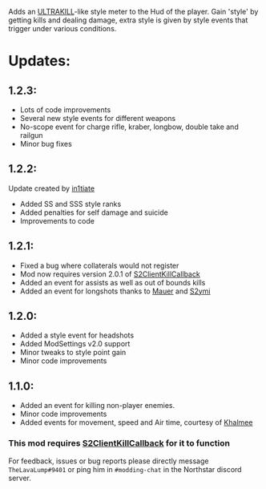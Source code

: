 Adds an [ULTRAKILL](https://store.steampowered.com/app/1229490/ULTRAKILL/)-like style meter to the Hud of the player.
Gain 'style' by getting kills and dealing damage, extra style is given by style events that trigger under various conditions.

# Updates:

## 1.2.3:

- Lots of code improvements
- Several new style events for different weapons
- No-scope event for charge rifle, kraber, longbow, double take and railgun
- Minor bug fixes

## 1.2.2:

Update created by [in1tiate](https://github.com/in1tiate)
- Added SS and SSS style ranks
- Added penalties for self damage and suicide
- Improvements to code

## 1.2.1:

- Fixed a bug where collaterals would not register
- Mod now requires version 2.0.1 of [S2ClientKillCallback](https://northstar.thunderstore.io/package/S2Mods/ClientKillCallback/)
- Added an event for assists as well as out of bounds kills
- Added an event for longshots thanks to [Mauer](https://northstar.thunderstore.io/package/TeamMauer/) and [S2ymi](https://northstar.thunderstore.io/package/S2Mods/)

## 1.2.0:

- Added a style event for headshots
- Added ModSettings v2.0 support
- Minor tweaks to style point gain
- Minor code improvements

## 1.1.0:

- Added an event for killing non-player enemies.
- Minor code improvements
- Added events for movement, speed and Air time, courtesy of [Khalmee](https://northstar.thunderstore.io/package/Khalmee/)

### This mod requires [S2ClientKillCallback](https://northstar.thunderstore.io/package/S2Mods/ClientKillCallback/) for it to function

For feedback, issues or bug reports please directly message `TheLavaLump#9401` or ping him in `#modding-chat` in the Northstar discord server.
